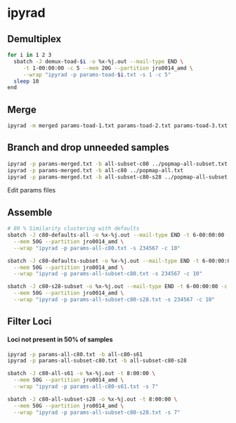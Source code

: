 # ipyrad

## Demultiplex

```bash
for i in 1 2 3
  sbatch -J demux-toad-$i -o %x-%j.out --mail-type END \
     -t 1-00:00:00 -c 5 --mem 20G --partition jro0014_amd \
     --wrap "ipyrad -p params-toad-$i.txt -s 1 -c 5"
  sleep 10 
end
```

## Merge
```bash
ipyrad -m merged params-toad-1.txt params-toad-2.txt params-toad-3.txt 
```

## Branch and drop unneeded samples
```bash
ipyrad -p params-merged.txt -b all-subset-c80 ../popmap-all-subset.txt
ipyrad -p params-merged.txt -b all-c80 ../popmap-all.txt
ipyrad -p params-merged.txt -b all-subset-c80-s28 ../popmap-all-subset.txt
```

Edit params files 

<!-- ```bash
set name c80-defaults
set dest "/home/kac0070/toad/pyrad"
set src $dest/toad-1
ipyrad -m $name params-toad-1.txt params-toad-2.txt params-toad-3.txt
mv $src/$name.json $dest
sed -i "s|project\":\"$src|project\":\"$dest|g" $dest/$name.json
sed -i "s|_project_dir\":\"$src|_project_dir\":\"$dest|g" $dest/$name.json
sed -i "s|$src|$dest|g" params-$name.txt
``` -->

## Assemble
```bash
# 80 % Similarity clustering with defaults
sbatch -J c80-defaults-all -o %x-%j.out --mail-type END -t 6-00:00:00 -c 10 \
  --mem 50G --partition jro0014_amd \
  --wrap "ipyrad -p params-all-c80.txt -s 234567 -c 10"

sbatch -J c80-defaults-subset -o %x-%j.out --mail-type END -t 6-00:00:00 -c 10 \
  --mem 50G --partition jro0014_amd \
  --wrap "ipyrad -p params-all-subset-c80.txt -s 234567 -c 10"

sbatch -J c80-s28-subset -o %x-%j.out --mail-type END -t 6-00:00:00 -c 10 \
  --mem 50G --partition jro0014_amd \
  --wrap "ipyrad -p params-all-subset-c80-s28.txt -s 234567 -c 10"
```


## Filter Loci
#### Loci not present in 50% of samples
```bash
ipyrad -p params-all-c80.txt -b all-c80-s61
ipyrad -p params-all-subset-c80.txt -b all-subset-c80-s28

```


```bash
sbatch -J c80-all-s61 -o %x-%j.out -t 8:00:00 \
  --mem 50G --partition jro0014_amd \
  --wrap "ipyrad -p params-all-c80-s61.txt -s 7"

sbatch -J c80-all-subset-s28 -o %x-%j.out -t 8:00:00 \
  --mem 50G --partition jro0014_amd \
  --wrap "ipyrad -p params-all-subset-c80-s28.txt -s 7"
```


<!-- ## Filtering 

### c80-s61-l200
Filter loci found in less than half (61/121) samples.
```bash
ipyrad -p params-c80-defaults.txt -b c80-s61
```

Edit params file

```bash
sbatch -J c80-s61 -o %x-%j.out -t 2-00:00:00 \
  --mem 30G --partition jro0014_amd \
  --wrap "ipyrad -p params-c80-s61.txt -s 7"
```

### c80-s61-l200
Filter samples with fewer than 200 loci in c80-s61 alignment.
Identify samples in ipyrad stats output exclude them from samples-c80-s61-l200.txt 
```bash
ipyrad -p params-c80-defaults.txt -b c80-s61-l200.txt samples-c80-s61-l200.txt  
```

Edit params file

```bash
sbatch -J c80-s61-l200 -o %x-%j.out -t 2-00:00:00 \
  --mem 30G --partition jro0014_amd \
  --wrap "ipyrad -p params-c80-s61-l200.txt -s 7"
```
 -->
